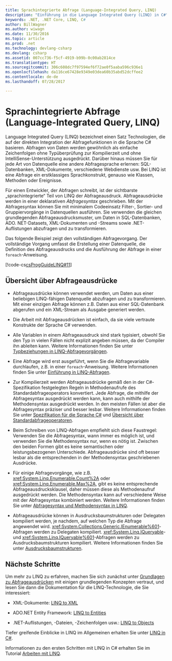 ```yaml
---
title: Sprachintegrierte Abfrage (Language-Integrated Query, LINQ)
description: "Einführung in die Language Integrated Query (LINQ) in C#"
keywords: .NET, .NET Core, LINQ, C#
author: BillWagner
ms.author: wiwagn
ms.date: 11/30/2016
ms.topic: article
ms.prod: .net
ms.technology: devlang-csharp
ms.devlang: csharp
ms.assetid: 007cc736-f5cf-4919-b99b-0c00ab2814ce
ms.translationtype: HT
ms.sourcegitcommit: 306c608dc7f97594ef6f72ae0f5aaba596c936e1
ms.openlocfilehash: da116ce67428e9349e03dea60b35abd52dcffee2
ms.contentlocale: de-de
ms.lasthandoff: 07/28/2017

---
```


# <a name="language-integrated-query-linq"></a>Sprachintegrierte Abfrage (Language-Integrated Query, LINQ)

Language Integrated Query (LINQ) bezeichnet einen Satz Technologien, die auf der direkten Integration der Abfragefunktionen in die Sprache C# basieren. Abfragen von Daten werden gewöhnlich als einfache Zeichenfolgen ohne Typüberprüfung zur Kompilierzeit und ohne IntelliSense-Unterstützung ausgedrückt. Darüber hinaus müssen Sie für jede Art von Datenquelle eine andere Abfragesprache erlernen: SQL-Datenbanken, XML-Dokumente, verschiedene Webdienste usw. Bei LINQ ist eine Abfrage ein erstklassiges Sprachkonstrukt, genauso wie Klassen, Methoden oder Ereignisse.

Für einen Entwickler, der Abfragen schreibt, ist der sichtbarste „sprachintegrierte“ Teil von LINQ der Abfrageausdruck. Abfrageausdrücke werden in einer deklarativen *Abfragesyntax* geschrieben. Mit der Abfragesyntax können Sie mit minimalem Codeeinsatz Filter-, Sortier- und Gruppiervorgänge in Datenquellen ausführen. Sie verwenden die gleichen grundlegenden Abfrageausdrucksmuster, um Daten in SQL-Datenbanken, ADO. NET-Datasets, XML-Dokumenten und -Streams sowie .NET-Auflistungen abzufragen und zu transformieren.

Das folgende Beispiel zeigt den vollständigen Abfragevorgang. Der vollständige Vorgang umfasst die Erstellung einer Datenquelle, die Definition des Abfrageausdrucks und die Ausführung der Abfrage in einer `foreach`-Anweisung.

[!code-cs[csProgGuideLINQ#11](../../../samples/snippets/csharp/concepts/linq/index_1.cs)]

## <a name="query-expression-overview"></a>Übersicht über Abfrageausdrücke

-   Abfrageausdrücke können verwendet werden, um Daten aus einer beliebigen LINQ-fähigen Datenquelle abzufragen und zu transformieren. Mit einer einzigen Abfrage können z.B. Daten aus einer SQL-Datenbank abgerufen und ein XML-Stream als Ausgabe generiert werden.  
  
-   Die Arbeit mit Abfrageausdrücken ist einfach, da sie viele vertraute Konstrukte der Sprache C# verwenden.  
  
-   Alle Variablen in einem Abfrageausdruck sind stark typisiert, obwohl Sie den Typ in vielen Fällen nicht explizit angeben müssen, da der Compiler ihn ableiten kann. Weitere Informationen finden Sie unter [Typbeziehungen in LINQ-Abfragevorgängen](../programming-guide/concepts/linq/type-relationships-in-linq-query-operations.md).  
  
-   Eine Abfrage wird erst ausgeführt, wenn Sie die Abfragevariable durchlaufen, z.B. in einer `foreach`-Anweisung. Weitere Informationen finden Sie unter [Einführung in LINQ-Abfragen](../programming-guide/concepts/linq/introduction-to-linq-queries.md).  
  
-   Zur Kompilierzeit werden Abfrageausdrücke gemäß den in der C#-Spezifikation festgelegten Regeln in Methodenaufrufe des Standardabfrageoperators konvertiert. Jede Abfrage, die mithilfe der Abfragesyntax ausgedrückt werden kann, kann auch mithilfe der Methodensyntax ausgedrückt werden. In den meisten Fällen ist aber die Abfragesyntax präziser und besser lesbar. Weitere Informationen finden Sie unter [Spezifikation für die Sprache C#](../language-reference/language-specification/index.md) und [Übersicht über Standardabfrageoperatoren](../programming-guide/concepts/linq/standard-query-operators-overview.md).  
  
-   Beim Schreiben von LINQ-Abfragen empfiehlt sich diese Faustregel: Verwenden Sie die Abfragesyntax, wann immer es möglich ist, und verwenden Sie die Methodensyntax nur, wenn es nötig ist. Zwischen den beiden Formen gibt es keine semantischen oder leistungsbezogenen Unterschiede. Abfrageausdrücke sind oft besser lesbar als die entsprechenden in der Methodensyntax geschriebenen Ausdrücke.  
  
-   Für einige Abfragevorgänge, wie z.B. <xref:System.Linq.Enumerable.Count%2A> oder <xref:System.Linq.Enumerable.Max%2A>, gibt es keine entsprechende Abfrageausdrucksklausel, daher müssen diese als Methodenaufruf ausgedrückt werden. Die Methodensyntax kann auf verschiedene Weise mit der Abfragesyntax kombiniert werden. Weitere Informationen finden Sie unter [Abfragesyntax und Methodensyntax in LINQ](../programming-guide/concepts/linq/query-syntax-and-method-syntax-in-linq.md).  
  
-   Abfrageausdrücke können in Ausdrucksbaumstrukturen oder Delegaten kompiliert werden, je nachdem, auf welchen Typ die Abfrage angewendet wird. <xref:System.Collections.Generic.IEnumerable%601>-Abfragen werden zu Delegaten kompiliert. <xref:System.Linq.IQueryable>- und <xref:System.Linq.IQueryable%601>-Abfragen werden zu Ausdrucksbaumstrukturen kompiliert. Weitere Informationen finden Sie unter [Ausdrucksbaumstrukturen](../expression-trees.md).  

## <a name="next-steps"></a>Nächste Schritte

Um mehr zu LINQ zu erfahren, machen Sie sich zunächst unter [Grundlagen zu Abfrageausdrücken](query-expression-basics.md) mit einigen grundlegenden Konzepten vertraut, und lesen Sie dann die Dokumentation für die LINQ-Technologie, die Sie interessiert:   
-   XML-Dokumente: [LINQ to XML](../programming-guide/concepts/linq/linq-to-xml.md)  
  
-   ADO.NET Entity Framework: [LINQ to Entities](../../framework/data/adonet/ef/language-reference/linq-to-entities.md)  
  
-   .NET-Auflistungen, -Dateien, -Zeichenfolgen usw.: [LINQ to Objects](../programming-guide/concepts/linq/linq-to-objects.md)

Tiefer greifende Einblicke in LINQ im Allgemeinen erhalten Sie unter [LINQ in C#](linq-in-csharp.md).

Informationen zu den ersten Schritten mit LINQ in C# erhalten Sie im Tutorial [Arbeiten mit LINQ](../tutorials/working-with-linq.md).



